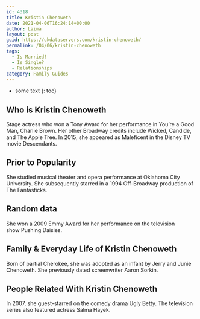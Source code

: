 ```yaml
---
id: 4318
title: Kristin Chenoweth
date: 2021-04-06T16:24:14+00:00
author: Laima
layout: post
guid: https://ukdataservers.com/kristin-chenoweth/
permalink: /04/06/kristin-chenoweth
tags:
  - Is Married?
  - Is Single?
  - Relationships
category: Family Guides
---
```


* some text
{: toc}


## Who is Kristin Chenoweth
                  
                  
                  
Stage actress who won a Tony Award for her performance in You&#8217;re a Good Man, Charlie Brown. Her other Broadway credits include Wicked, Candide, and The Apple Tree. In 2015, she appeared as Maleficent in the Disney TV movie Descendants. 
                  
              
            
              
            
                
                
                
## Prior to Popularity
                  
                  
                  
She studied musical theater and opera performance at Oklahoma City University. She subsequently starred in a 1994 Off-Broadway production of The Fantasticks. 
                  
              
            
              
            
                
                
                
## Random data
                  
                  
                  
She won a 2009 Emmy Award for her performance on the television show Pushing Daisies. 
                  
              
            
              
            
                
                
                
## Family & Everyday Life of Kristin Chenoweth
                  
                  
                  
Born of partial Cherokee, she was adopted as an infant by Jerry and Junie Chenoweth. She previously dated screenwriter Aaron Sorkin. 
                  
              
            
              
            
                
                
                
## People Related With Kristin Chenoweth
                  
                  
                  
In 2007, she guest-starred on the comedy drama Ugly Betty. The television series also featured actress Salma Hayek. 
                  
              
            
              
            
                
              
            
              
              
            
            
              
            
          
          
          